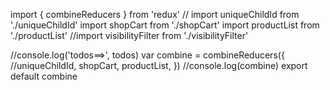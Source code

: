 import {
    combineReducers
} from 'redux'
// import uniqueChildId from './uniqueChildId'
import shopCart from './shopCart'
import productList from './productList'
//import visibilityFilter from './visibilityFilter'

//console.log('todos==>', todos)
var combine = combineReducers({
    //uniqueChildId,
    shopCart,
    productList,
})
//console.log(combine)
export default combine